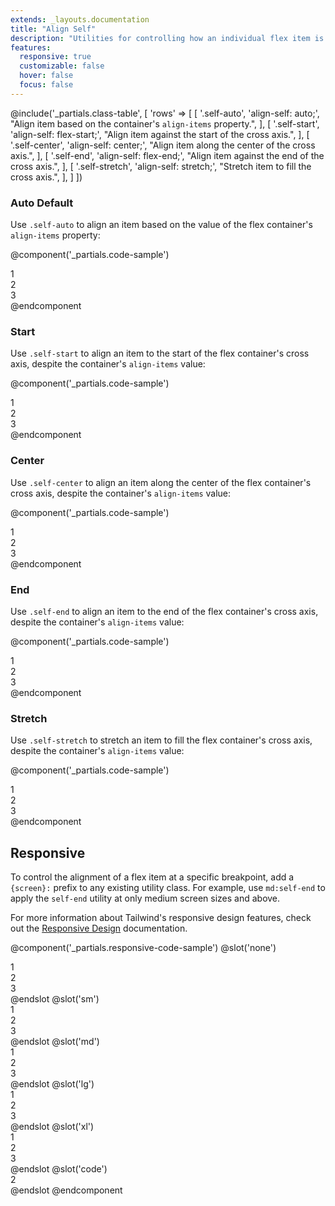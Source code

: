 ```yaml
---
extends: _layouts.documentation
title: "Align Self"
description: "Utilities for controlling how an individual flex item is positioned along its container's cross axis."
features:
  responsive: true
  customizable: false
  hover: false
  focus: false
---
```


@include('_partials.class-table', [
  'rows' => [
    [
      '.self-auto',
      'align-self: auto;',
      "Align item based on the container's <code>align-items</code> property.",
    ],
    [
      '.self-start',
      'align-self: flex-start;',
      "Align item against the start of the cross axis.",
    ],
    [
      '.self-center',
      'align-self: center;',
      "Align item along the center of the cross axis.",
    ],
    [
      '.self-end',
      'align-self: flex-end;',
      "Align item against the end of the cross axis.",
    ],
    [
      '.self-stretch',
      'align-self: stretch;',
      "Stretch item to fill the cross axis.",
    ],
  ]
])

### Auto <span class="ml-2 font-semibold text-grey text-sm uppercase tracking-wide">Default</span>

Use `.self-auto` to align an item based on the value of the flex container's `align-items` property:

@component('_partials.code-sample')
<div class="flex items-stretch bg-grey-lighter  h-24">
  <div class="flex-1 text-grey-dark text-center bg-grey-light px-4 py-2 m-2">1</div>
  <div class="self-auto flex-1 text-grey-dark-dark text-center bg-grey-light-dark px-4 py-2 m-2">2</div>
  <div class="flex-1 text-grey-dark text-center bg-grey-light px-4 py-2 m-2">3</div>
</div>
@endcomponent

### Start

Use `.self-start` to align an item to the start of the flex container's cross axis, despite the container's `align-items` value:

@component('_partials.code-sample')
<div class="flex items-stretch bg-grey-lighter  h-24">
  <div class="flex-1 text-grey-dark text-center bg-grey-light px-4 py-2 m-2">1</div>
  <div class="self-start flex-1 text-grey-dark-dark text-center bg-grey-light-dark px-4 py-2 m-2">2</div>
  <div class="flex-1 text-grey-dark text-center bg-grey-light px-4 py-2 m-2">3</div>
</div>
@endcomponent

### Center

Use `.self-center` to align an item along the center of the flex container's cross axis, despite the container's `align-items` value:

@component('_partials.code-sample')
<div class="flex items-stretch bg-grey-lighter  h-24">
  <div class="flex-1 text-grey-dark text-center bg-grey-light px-4 py-2 m-2">1</div>
  <div class="self-center flex-1 text-grey-dark-dark text-center bg-grey-light-dark px-4 py-2 m-2">2</div>
  <div class="flex-1 text-grey-dark text-center bg-grey-light px-4 py-2 m-2">3</div>
</div>
@endcomponent

### End

Use `.self-end` to align an item to the end of the flex container's cross axis, despite the container's `align-items` value:

@component('_partials.code-sample')
<div class="flex items-stretch bg-grey-lighter  h-24">
  <div class="flex-1 text-grey-dark text-center bg-grey-light px-4 py-2 m-2">1</div>
  <div class="self-end flex-1 text-grey-dark-dark text-center bg-grey-light-dark px-4 py-2 m-2">2</div>
  <div class="flex-1 text-grey-dark text-center bg-grey-light px-4 py-2 m-2">3</div>
</div>
@endcomponent

### Stretch

Use `.self-stretch` to stretch an item to fill the flex container's cross axis, despite the container's `align-items` value:

@component('_partials.code-sample')
<div class="flex items-start bg-grey-lighter  h-24">
  <div class="flex-1 text-grey-dark text-center bg-grey-light px-4 py-2 m-2">1</div>
  <div class="self-stretch flex-1 text-grey-dark-dark text-center bg-grey-light-dark px-4 py-2 m-2">2</div>
  <div class="flex-1 text-grey-dark text-center bg-grey-light px-4 py-2 m-2">3</div>
</div>
@endcomponent

## Responsive

To control the alignment of a flex item at a specific breakpoint, add a `{screen}:` prefix to any existing utility class. For example, use `md:self-end` to apply the `self-end` utility at only medium screen sizes and above.

For more information about Tailwind's responsive design features, check out the [Responsive Design](/docs/responsive-design) documentation.

@component('_partials.responsive-code-sample')
@slot('none')
<div class="flex items-stretch bg-grey-lighter  h-24">
  <div class="flex-1 text-grey-dark text-center bg-grey-light px-4 py-2 m-2">1</div>
  <div class="self-auto flex-1 text-grey-dark-dark text-center bg-grey-light-dark px-4 py-2 m-2">2</div>
  <div class="flex-1 text-grey-dark text-center bg-grey-light px-4 py-2 m-2">3</div>
</div>
@endslot
@slot('sm')
<div class="flex items-stretch bg-grey-lighter  h-24">
  <div class="flex-1 text-grey-dark text-center bg-grey-light px-4 py-2 m-2">1</div>
  <div class="self-start flex-1 text-grey-dark-dark text-center bg-grey-light-dark px-4 py-2 m-2">2</div>
  <div class="flex-1 text-grey-dark text-center bg-grey-light px-4 py-2 m-2">3</div>
</div>
@endslot
@slot('md')
<div class="flex items-stretch bg-grey-lighter  h-24">
  <div class="flex-1 text-grey-dark text-center bg-grey-light px-4 py-2 m-2">1</div>
  <div class="self-end flex-1 text-grey-dark-dark text-center bg-grey-light-dark px-4 py-2 m-2">2</div>
  <div class="flex-1 text-grey-dark text-center bg-grey-light px-4 py-2 m-2">3</div>
</div>
@endslot
@slot('lg')
<div class="flex items-stretch bg-grey-lighter  h-24">
  <div class="flex-1 text-grey-dark text-center bg-grey-light px-4 py-2 m-2">1</div>
  <div class="self-center flex-1 text-grey-dark-dark text-center bg-grey-light-dark px-4 py-2 m-2">2</div>
  <div class="flex-1 text-grey-dark text-center bg-grey-light px-4 py-2 m-2">3</div>
</div>
@endslot
@slot('xl')
<div class="flex items-stretch bg-grey-lighter  h-24">
  <div class="flex-1 text-grey-dark text-center bg-grey-light px-4 py-2 m-2">1</div>
  <div class="self-stretch flex-1 text-grey-dark-dark text-center bg-grey-light-dark px-4 py-2 m-2">2</div>
  <div class="flex-1 text-grey-dark text-center bg-grey-light px-4 py-2 m-2">3</div>
</div>
@endslot
@slot('code')
<div class="items-stretch ...">
  <!-- ... -->
  <div class="none:self-auto sm:self-start md:self-end lg:self-center xl:self-stretch ...">2</div>
  <!-- ... -->
</div>
@endslot
@endcomponent
